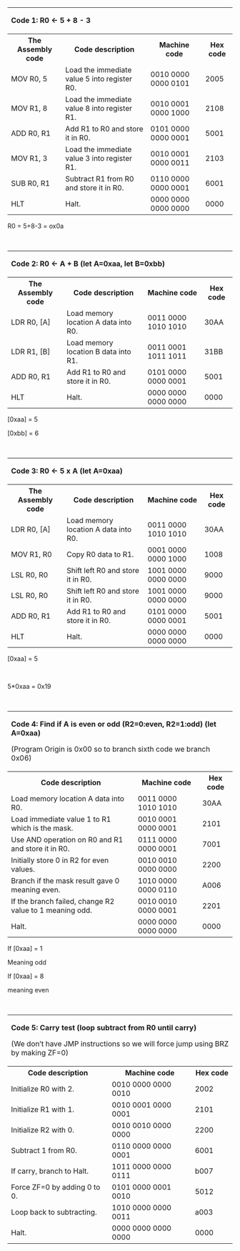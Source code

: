 <table>
<tbody>
<tr>
<td colspan="4" width="664">
<p><strong>Code 1: R0 <strong>&larr;</strong> 5 + 8 - 3</strong></p>
</td>
</tr>
<tr>
<th>The Assembly code</th>
<th>Code description</th>
<th>Machine code</th>
<th>Hex code</th>
</tr>
<!-- Step 1 -->
<tr>
<td>MOV R0, 5</td>
<td>Load the immediate value 5 into register R0.</td>
<td>0010 0000 0000 0101</td>
<td>2005</td>
</tr>
<!-- Step 2 -->
<tr>
<td>MOV R1, 8</td>
<td>Load the immediate value 8 into register R1.</td>
<td>0010 0001 0000 1000</td>
<td>2108</td>
</tr>
<!-- Step 3 -->
<tr>
<td>ADD R0, R1</td>
<td>Add R1 to R0 and store it in R0.</td>
<td>0101 0000 0000 0001</td>
<td>5001</td>
</tr>
<!-- Step 4 -->
<tr>
<td>MOV R1, 3</td>
<td>Load the immediate value 3 into register R1.</td>
<td>0010 0001 0000 0011</td>
<td>2103</td>
</tr>
<!-- Step 5 -->
<tr>
<td>SUB R0, R1</td>
<td>Subtract R1 from R0 and store it in R0.</td>
<td>0110 0000 0000 0001</td>
<td>6001</td>
</tr>
<!-- Step 6 -->
<tr>
<td>HLT</td>
<td>Halt.</td>
<td>0000 0000 0000 0000</td>
<td>0000</td>
</tr>
</tbody>
</table>
<p>R0 = 5+8-3 = ox0a</p>
<p>&nbsp;</p>
<table>
<tbody>
<tr>
<td colspan="4">
<p><strong>Code 2: R0 &larr; A + B (let A=0xaa, let B=0xbb)</strong></p>
</td>
</tr>
<tr>
<th>The Assembly code</th>
<th>Code description</th>
<th>Machine code</th>
<th>Hex code</th>
</tr>
<!-- Step 1 -->
<tr>
<td>LDR R0, [A]</td>
<td>Load memory location A data into R0.</td>
<td>0011 0000 1010 1010</td>
<td>30AA</td>
</tr>
<!-- Step 2 -->
<tr>
<td>LDR R1, [B]</td>
<td>Load memory location B data into R1.</td>
<td>0011 0001 1011 1011</td>
<td>31BB</td>
</tr>
<!-- Step 3 -->
<tr>
<td>ADD R0, R1</td>
<td>Add R1 to R0 and store it in R0.</td>
<td>0101 0000 0000 0001</td>
<td>5001</td>
</tr>
<!-- Step 4 -->
<tr>
<td>HLT</td>
<td>Halt.</td>
<td>0000 0000 0000 0000</td>
<td>0000</td>
</tr>
</tbody>
</table>
<p>[0xaa] = 5</p>
<p>[0xbb] = 6</p>
<p>&nbsp;</p>
<table>
<tbody>
<tr>
<td colspan="3">
<p><strong>Code 3: R0 &larr; 5 x A (let A=0xaa)</strong></p>
</td>
</tr>
<tr>
<th>The Assembly code</th>
<th>Code description</th>
<th>Machine code</th>
<th>Hex code</th>
</tr>
<!-- Step 1 -->
<tr>
<td>LDR R0, [A]</td>
<td>Load memory location A data into R0.</td>
<td>0011 0000 1010 1010</td>
<td>30AA</td>
</tr>
<!-- Step 2 -->
<tr>
<td>MOV R1, R0</td>
<td>Copy R0 data to R1.</td>
<td>0001 0000 0000 1000</td>
<td>1008</td>
</tr>
<!-- Step 3 -->
<tr>
<td>LSL R0, R0</td>
<td>Shift left R0 and store it in R0.</td>
<td>1001 0000 0000 0000</td>
<td>9000</td>
</tr>
<!-- Step 4 -->
<tr>
<td>LSL R0, R0</td>
<td>Shift left R0 and store it in R0.</td>
<td>1001 0000 0000 0000</td>
<td>9000</td>
</tr>
<!-- Step 5 -->
<tr>
<td>ADD R0, R1</td>
<td>Add R1 to R0 and store it in R0.</td>
<td>0101 0000 0000 0001</td>
<td>5001</td>
</tr>
<!-- Step 6 -->
<tr>
<td>HLT</td>
<td>Halt.</td>
<td>0000 0000 0000 0000</td>
<td>0000</td>
</tr>
</tbody>
</table>
<p>[0xaa] = 5</p>
<p>&nbsp;</p>
<p>5*0xaa = 0x19</p>
<p>&nbsp;</p>
<table>
<tbody>
<tr>
<td colspan="3">
<p><strong>Code 4: Find if A is even or odd (R2=0:even, R2=1:odd) (let A=0xaa)</strong></p>
<p>(Program Origin is 0x00 so to branch sixth code we branch 0x06)</p>
</td>
</tr>
<tr>
<th>Code description</th>
<th>Machine code</th>
<th>Hex code</th>
</tr>
<!-- Step 1 -->
<tr>
<td>Load memory location A data into R0.</td>
<td>0011 0000 1010 1010</td>
<td>30AA</td>
</tr>
<!-- Step 2 -->
<tr>
<td>Load immediate value 1 to R1 which is the mask.</td>
<td>0010 0001 0000 0001</td>
<td>2101</td>
</tr>
<!-- Step 3 -->
<tr>
<td>Use AND operation on R0 and R1 and store it in R0.</td>
<td>0111 0000 0000 0001</td>
<td>7001</td>
</tr>
<!-- Step 4 -->
<tr>
<td>Initially store 0 in R2 for even values.</td>
<td>0010 0010 0000 0000</td>
<td>2200</td>
</tr>
<!-- Step 5 -->
<tr>
<td>Branch if the mask result gave 0 meaning even.</td>
<td>1010 0000 0000 0110</td>
<td>A006</td>
</tr>
<!-- Step 6 -->
<tr>
<td>If the branch failed, change R2 value to 1 meaning odd.</td>
<td>0010 0010 0000 0001</td>
<td>2201</td>
</tr>
<!-- Step 7 -->
<tr>
<td>Halt.</td>
<td>0000 0000 0000 0000</td>
<td>0000</td>
</tr>
</tbody>
</table>
<p>If [0xaa] = 1</p>
<p>Meaning odd</p>
<p>If [0xaa] = 8</p>
<p>meaning even</p>
<p>&nbsp;</p>
<table>
<tbody>
<tr>
<td colspan="3">
<p><strong>Code 5: Carry test (loop subtract from R0 until carry)</strong></p>
<p>(We don&rsquo;t have JMP instructions so we will force jump using BRZ by making ZF=0)</p>
</td>
</tr>
<tr>
<th>Code description</th>
<th>Machine code</th>
<th>Hex code</th>
</tr>
<!-- Step 1 -->
<tr>
<td>Initialize R0 with 2.</td>
<td>0010 0000 0000 0010</td>
<td>2002</td>
</tr>
<!-- Step 2 -->
<tr>
<td>Initialize R1 with 1.</td>
<td>0010 0001 0000 0001</td>
<td>2101</td>
</tr>
<!-- Step 3 -->
<tr>
<td>Initialize R2 with 0.</td>
<td>0010 0010 0000 0000</td>
<td>2200</td>
</tr>
<!-- Step 4 -->
<tr>
<td>Subtract 1 from R0.</td>
<td>0110 0000 0000 0001</td>
<td>6001</td>
</tr>
<!-- Step 5 -->
<tr>
<td>If carry, branch to Halt.</td>
<td>1011 0000 0000 0111</td>
<td>b007</td>
</tr>
<!-- Step 6 -->
<tr>
<td>Force ZF=0 by adding 0 to 0.</td>
<td>0101 0000 0001 0010</td>
<td>5012</td>
</tr>
<!-- Step 7 -->
<tr>
<td>Loop back to subtracting.</td>
<td>1010 0000 0000 0011</td>
<td>a003</td>
</tr>
<!-- Step 8 -->
<tr>
<td>Halt.</td>
<td>0000 0000 0000 0000</td>
<td>0000</td>
</tr>
</tbody>
</table>
